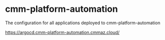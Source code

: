 # cmm-platform-automation

The configuration for all applications deployed to cmm-platform-automation

https://argocd.cmm-platform-automation.cmmaz.cloud/
